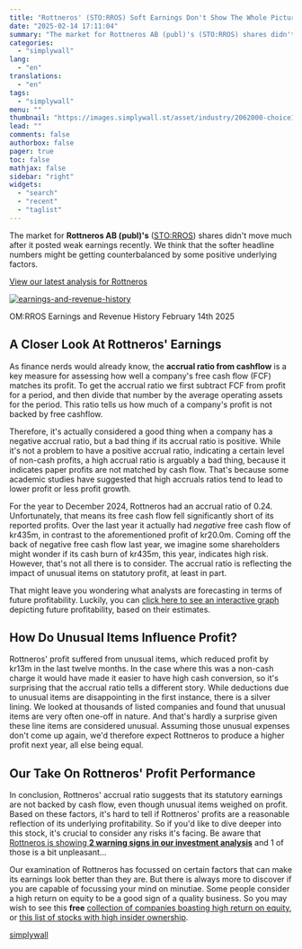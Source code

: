```yaml
---
title: "Rottneros' (STO:RROS) Soft Earnings Don't Show The Whole Picture"
date: "2025-02-14 17:11:04"
summary: "The market for Rottneros AB (publ)'s (STO:RROS) shares didn't move much after it posted weak earnings recently. We think that the softer headline numbers might be getting counterbalanced by some positive underlying factors. View our latest analysis for Rottneros OM:RROS Earnings and Revenue History February 14th 2025 A Closer Look..."
categories:
  - "simplywall"
lang:
  - "en"
translations:
  - "en"
tags:
  - "simplywall"
menu: ""
thumbnail: "https://images.simplywall.st/asset/industry/2062000-choice1-main-header/1585186924314"
lead: ""
comments: false
authorbox: false
pager: true
toc: false
mathjax: false
sidebar: "right"
widgets:
  - "search"
  - "recent"
  - "taglist"
---
```


The market for **Rottneros AB (publ)'s** ([STO:RROS](https://simplywall.st/stocks/se/materials/sto-rros/rottneros-shares)) shares didn't move much after it posted weak earnings recently. We think that the softer headline numbers might be getting counterbalanced by some positive underlying factors.

 [View our latest analysis for Rottneros](https://simplywall.st/stocks/se/materials/sto-rros/rottneros-shares) 

[![earnings-and-revenue-history](https://images.simplywall.st/asset/chart/879090-earnings-and-revenue-history-1-dark/1739506267303)](https://simplywall.st/stocks/se/materials/sto-rros/rottneros-shares/past)

OM:RROS Earnings and Revenue History February 14th 2025

A Closer Look At Rottneros' Earnings
------------------------------------

As finance nerds would already know, the **accrual ratio from cashflow** is a key measure for assessing how well a company's free cash flow (FCF) matches its profit. To get the accrual ratio we first subtract FCF from profit for a period, and then divide that number by the average operating assets for the period. This ratio tells us how much of a company's profit is not backed by free cashflow.

Therefore, it's actually considered a good thing when a company has a negative accrual ratio, but a bad thing if its accrual ratio is positive. While it's not a problem to have a positive accrual ratio, indicating a certain level of non-cash profits, a high accrual ratio is arguably a bad thing, because it indicates paper profits are not matched by cash flow. That's because some academic studies have suggested that high accruals ratios tend to lead to lower profit or less profit growth.

For the year to December 2024, Rottneros had an accrual ratio of 0.24. Unfortunately, that means its free cash flow fell significantly short of its reported profits. Over the last year it actually had *negative* free cash flow of kr435m, in contrast to the aforementioned profit of kr20.0m. Coming off the back of negative free cash flow last year, we imagine some shareholders might wonder if its cash burn of kr435m, this year, indicates high risk. However, that's not all there is to consider. The accrual ratio is reflecting the impact of unusual items on statutory profit, at least in part.

That might leave you wondering what analysts are forecasting in terms of future profitability. Luckily, you can [click here to see an interactive graph](https://simplywall.st/stocks/se/materials/sto-rros/rottneros-shares/past) depicting future profitability, based on their estimates.

How Do Unusual Items Influence Profit?
--------------------------------------

Rottneros' profit suffered from unusual items, which reduced profit by kr13m in the last twelve months. In the case where this was a non-cash charge it would have made it easier to have high cash conversion, so it's surprising that the accrual ratio tells a different story. While deductions due to unusual items are disappointing in the first instance, there is a silver lining. We looked at thousands of listed companies and found that unusual items are very often one-off in nature. And that's hardly a surprise given these line items are considered unusual. Assuming those unusual expenses don't come up again, we'd therefore expect Rottneros to produce a higher profit next year, all else being equal.

Our Take On Rottneros' Profit Performance
-----------------------------------------

In conclusion, Rottneros' accrual ratio suggests that its statutory earnings are not backed by cash flow, even though unusual items weighed on profit. Based on these factors, it's hard to tell if Rottneros' profits are a reasonable reflection of its underlying profitability. So if you'd like to dive deeper into this stock, it's crucial to consider any risks it's facing. Be aware that [Rottneros is showing **2 warning signs in our investment analysis**](https://simplywall.st/stocks/se/materials/sto-rros/rottneros-shares) and 1 of those is a bit unpleasant...

Our examination of Rottneros has focussed on certain factors that can make its earnings look better than they are. But there is always more to discover if you are capable of focussing your mind on minutiae. Some people consider a high return on equity to be a good sign of a quality business. So you may wish to see this **free**  [collection of companies boasting high return on equity](https://simplywall.st/discover/investing-ideas/16053/high-return-on-equity-low-debt), or  [this list of stocks with high insider ownership](https://simplywall.st/discover/investing-ideas/10228/fast-growing-stocks-with-high-insider-ownership).

[simplywall](https://simplywall.st/stocks/se/materials/sto-rros/rottneros-shares/news/rottneros-storros-soft-earnings-dont-show-the-whole-picture)
